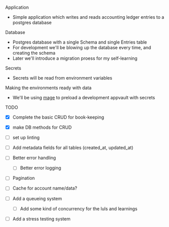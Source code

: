 Application

- Simple application which writes and reads accounting ledger entries to a postgres database

Database

- Postgres database with a single Schema and single Entries table
- For development we'll be blowing up the database every time, and creating the schema
- Later we'll introduce a migration proess for my self-learning

Secrets

- Secrets will be read from environment variables

Making the environments ready with data

- We'll be using [mage](https://magefile.org/) to preload a development appvault with secrets

TODO

- [x] Complete the basic CRUD for book-keeping
- [x] make DB methods for CRUD
- [ ] set up linting
- [ ] Add metadata fields for all tables (created_at, updated_at)
- [ ] Better error handling
    - [ ] Better error logging
- [ ] Pagination
- [ ] Cache for account name/data?
- [ ] Add a queueing system
    - [ ] Add some kind of concurrency for the luls and learnings
- [ ] Add a stress testing system

